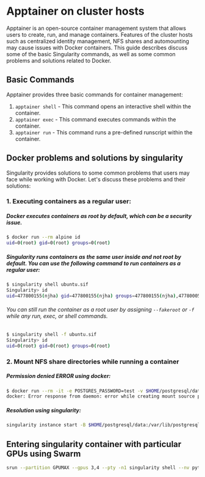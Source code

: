# Apptainer on cluster hosts

Apptainer is an open-source container management system that allows users to create, run, and manage containers. Features of the cluster hosts such as centralized identity management, NFS shares and automounting may cause issues with Docker containers. This guide describes discuss some of the basic Singularity commands, as well as some common problems and solutions related to Docker.

## Basic Commands

Apptainer provides three basic commands for container management:

1. `apptainer shell` - This command opens an interactive shell within the container.
2. `apptainer exec` - This command executes commands within the container.
3. `apptainer run` - This command runs a pre-defined runscript within the container.

## Docker problems and solutions by singularity

Singularity provides solutions to some common problems that users may face while working with Docker. Let's discuss these problems and their solutions:

### 1. Executing containers as a regular user:

##### Docker executes containers as root by default, which can be a security issue.

```sh
$ docker run --rm alpine id
uid=0(root) gid=0(root) groups=0(root)
```

##### Singularity runs containers as the same user inside and not root by default. You can use the following command to run containers as a regular user:

```sh
$ singularity shell ubuntu.sif 
Singularity> id
uid=477800155(njha) gid=477800155(njha) groups=477800155(njha),477800051(tio),477800066(docker),477800201(staging)
```
###### You can still run the container as a root user by assigning `--fakeroot` or `-f` while any run, exec, or shell commands.

```sh
$ singularity shell -f ubuntu.sif
Singularity> id
uid=0(root) gid=0(root) groups=0(root)
```

### 2. Mount NFS share directories while running a container

##### Permission denied ERROR using docker:
```sh
$ docker run --rm -it -e POSTGRES_PASSWORD=test -v $HOME/postgresql/data/:/var/lib/postgresql/data postgres
docker: Error response from daemon: error while creating mount source path '$HOMEUSER/postgresql/data': mkdir $HOME/postgresql: permission denied.
```
##### Resolution using singularity:
```sh
singularity instance start -B $HOME/postgresql/data:/var/lib/postgresql/data  postgres_container.sif   postgres  -p 5432
```

## Entering singularity container with particular GPUs using Swarm

```sh
srun --partition GPUMAX --gpus 3,4 --pty -n1 singularity shell --nv pytorch.sif bash
```
